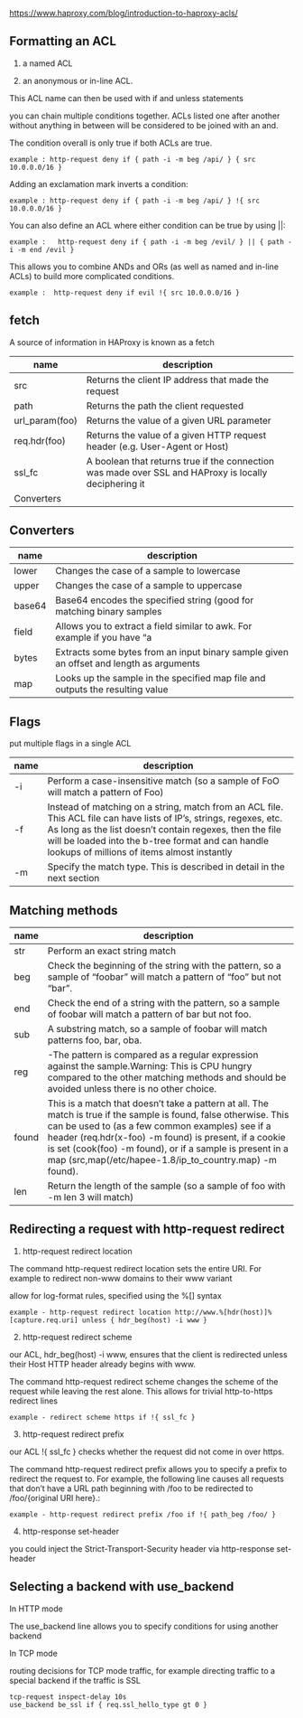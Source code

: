 
https://www.haproxy.com/blog/introduction-to-haproxy-acls/


## Formatting an ACL

1. a named ACL 

2. an anonymous or in-line ACL.


This ACL name can then be used with if and unless statements



you can chain multiple conditions together. ACLs listed one after another without anything in between will be considered to be joined with an and. 



The condition overall is only true if both ACLs are true.  

~~~
example : http-request deny if { path -i -m beg /api/ } { src 10.0.0.0/16 }
~~~


Adding an exclamation mark inverts a condition:

~~~
example : http-request deny if { path -i -m beg /api/ } !{ src 10.0.0.0/16 }
~~~


You can also define an ACL where either condition can be true by using ||:    

~~~
example :   http-request deny if { path -i -m beg /evil/ } || { path -i -m end /evil }
~~~


This allows you to combine ANDs and ORs (as well as named and in-line ACLs) to build more complicated conditions. 

~~~
example :  http-request deny if evil !{ src 10.0.0.0/16 }
~~~


## fetch

A source of information in HAProxy is known as a fetch



| name  | description  |
| ------------- | ------------- |
| src  | Returns the client IP address that made the request |
| path  | Returns the path the client requested  |
| url_param(foo)  | Returns the value of a given URL parameter |
| req.hdr(foo)  | Returns the value of a given HTTP request header (e.g. User-Agent or Host) |
| ssl_fc  | A boolean that returns true if the connection was made over SSL and HAProxy is locally deciphering it
Converters  |


## Converters

| name  | description  |
| ------------- | ------------- |
| lower  | Changes the case of a sample to lowercase  |
| upper | Changes the case of a sample to uppercase  |
| base64  | Base64 encodes the specified string (good for matching binary samples  |
| field  | Allows you to extract a field similar to awk. For example if you have “a|b|c” as a sample and run field(|,3) on it you will be left with “c”  |
| bytes  | Extracts some bytes from an input binary sample given an offset and length as arguments |
| map  | Looks up the sample in the specified map file and outputs the resulting value  |


## Flags

put multiple flags in a single ACL

| name  | description |
| ------------- | ------------- |
| -i  | Perform a case-insensitive match (so a sample of FoO will match a pattern of Foo)  |
| -f  | Instead of matching on a string, match from an ACL file. This ACL file can have lists of IP’s, strings, regexes, etc. As long as the list doesn’t contain regexes, then the file will be loaded into the b-tree format and can handle lookups of millions of items almost instantly  |
| -m  | Specify the match type. This is described in detail in the next section |


## Matching methods

| name  | description |
| ------------- | ------------- |
| str | Perform an exact string match  |
| beg  | Check the beginning of the string with the pattern, so a sample of “foobar” will match a pattern of “foo” but not “bar”.  |
| end  | Check the end of a string with the pattern, so a sample of foobar will match a pattern of bar but not foo.  |
| sub  | A substring match, so a sample of foobar will match patterns foo, bar, oba.  |
| reg  | -The pattern is compared as a regular expression against the sample.Warning: This is CPU hungry compared to the other matching methods and should be avoided unless there is no other choice.  |
| found  | This is a match that doesn’t take a pattern at all. The match is true if the sample is found, false otherwise. This can be used to (as a few common examples) see if a header (req.hdr(x-foo) -m found) is present, if a cookie is set (cook(foo) -m found), or if a sample is present in a map (src,map(/etc/hapee-1.8/ip_to_country.map) -m found).  |
| len  | Return the length of the sample (so a sample of foo with -m len 3 will match)  |





## Redirecting a request with http-request redirect


1. http-request redirect location

The command http-request redirect location sets the entire URI. For example to redirect non-www domains to their www variant

allow for log-format rules, specified using the %[] syntax

~~~
example - http-request redirect location http://www.%[hdr(host)]%[capture.req.uri] unless { hdr_beg(host) -i www }
~~~

2. http-request redirect scheme

our ACL, hdr_beg(host) -i www, ensures that the client is redirected unless their Host HTTP header already begins with www.

The command http-request redirect scheme changes the scheme of the request while leaving the rest alone. This allows for trivial http-to-https redirect lines

~~~
example - redirect scheme https if !{ ssl_fc } 
~~~

3. http-request redirect prefix

our ACL !{ ssl_fc } checks whether the request did not come in over https.

The command http-request redirect prefix allows you to specify a prefix to redirect the request to. For example, the following line causes all requests that don’t have a URL path beginning with /foo to be redirected to /foo/{original URI here}.:

~~~
example - http-request redirect prefix /foo if !{ path_beg /foo/ }
~~~

4. http-response set-header

you could inject the Strict-Transport-Security header via http-response set-header




## Selecting a backend with use_backend

In HTTP mode

The use_backend line allows you to specify conditions for using another backend



In TCP mode

routing decisions for TCP mode traffic, for example directing traffic to a special backend if the traffic is SSL

~~~
tcp-request inspect-delay 10s
use_backend be_ssl if { req.ssl_hello_type gt 0 }

~~~
